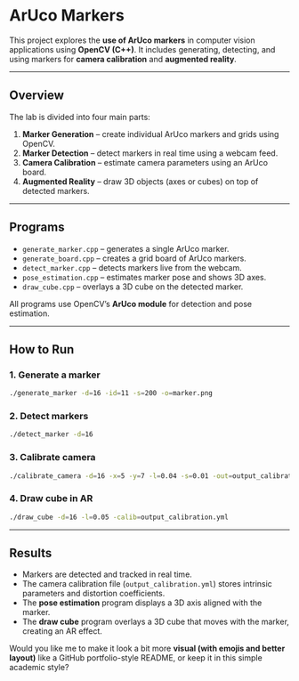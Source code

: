 # ArUco Markers 

This project explores the **use of ArUco markers** in computer vision applications using **OpenCV (C++)**.
It includes generating, detecting, and using markers for **camera calibration** and **augmented reality**.

---

## Overview

The lab is divided into four main parts:

1. **Marker Generation** – create individual ArUco markers and grids using OpenCV.
2. **Marker Detection** – detect markers in real time using a webcam feed.
3. **Camera Calibration** – estimate camera parameters using an ArUco board.
4. **Augmented Reality** – draw 3D objects (axes or cubes) on top of detected markers.

---

## Programs

* `generate_marker.cpp` – generates a single ArUco marker.
* `generate_board.cpp` – creates a grid board of ArUco markers.
* `detect_marker.cpp` – detects markers live from the webcam.
* `pose_estimation.cpp` – estimates marker pose and shows 3D axes.
* `draw_cube.cpp` – overlays a 3D cube on the detected marker.

All programs use OpenCV’s **ArUco module** for detection and pose estimation.

---

## How to Run

### 1. Generate a marker

```bash
./generate_marker -d=16 -id=11 -s=200 -o=marker.png
```

### 2. Detect markers

```bash
./detect_marker -d=16
```

### 3. Calibrate camera

```bash
./calibrate_camera -d=16 -x=5 -y=7 -l=0.04 -s=0.01 -out=output_calibration.yml
```

### 4. Draw cube in AR

```bash
./draw_cube -d=16 -l=0.05 -calib=output_calibration.yml
```

---

## Results

* Markers are detected and tracked in real time.
* The camera calibration file (`output_calibration.yml`) stores intrinsic parameters and distortion coefficients.
* The **pose estimation** program displays a 3D axis aligned with the marker.
* The **draw cube** program overlays a 3D cube that moves with the marker, creating an AR effect.


Would you like me to make it look a bit more **visual (with emojis and better layout)** like a GitHub portfolio-style README, or keep it in this simple academic style?
